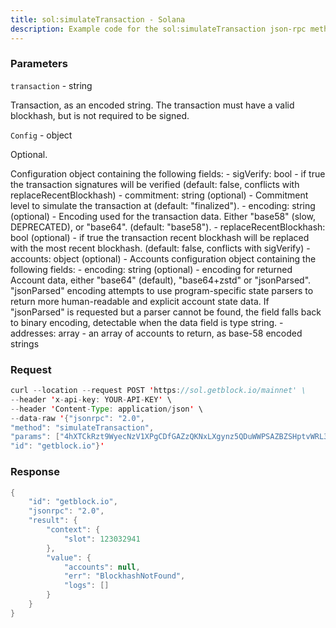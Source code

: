 ```yaml
---
title: sol:simulateTransaction - Solana
description: Example code for the sol:simulateTransaction json-rpc method. Сomplete guide on how to use sol:simulateTransaction json-rpc in GetBlock.io Web3 documentation.
---
```


### Parameters


`transaction` - string

Transaction, as an encoded string. The transaction must have a valid
blockhash, but is not required to be signed.

`Config` - object

Optional.

Configuration object containing the following fields: - sigVerify:
bool - if true the transaction signatures will be verified (default:
false, conflicts with replaceRecentBlockhash) - commitment: string
(optional) - Commitment level to simulate the transaction at (default:
"finalized"). - encoding: string (optional) - Encoding used for the
transaction data. Either "base58" (slow, DEPRECATED), or "base64".
(default: "base58"). - replaceRecentBlockhash: bool (optional) - if true
the transaction recent blockhash will be replaced with the most recent
blockhash. (default: false, conflicts with sigVerify) - accounts: object
(optional) - Accounts configuration object containing the following
fields: - encoding: string (optional) - encoding for returned Account
data, either "base64" (default), "base64+zstd" or "jsonParsed".
"jsonParsed" encoding attempts to use program-specific state parsers to
return more human-readable and explicit account state data. If
"jsonParsed" is requested but a parser cannot be found, the field falls
back to binary encoding, detectable when the data field is type
string. - addresses: array - an array of accounts to return, as base-58
encoded strings

### Request

``` java
curl --location --request POST 'https://sol.getblock.io/mainnet' \ 
--header 'x-api-key: YOUR-API-KEY' \ 
--header 'Content-Type: application/json' \ 
--data-raw '{"jsonrpc": "2.0",
"method": "simulateTransaction",
"params": ["4hXTCkRzt9WyecNzV1XPgCDfGAZzQKNxLXgynz5QDuWWPSAZBZSHptvWRL3BjCvzUXRdKvHL2b7yGrRQcWyaqsaBCncVG7BFggS8w9snUts67BSh3EqKpXLUm5UMHfD7ZBe9GhARjbNQMLJ1QD3Spr6oMTBU6EhdB4RD8CP2xUxr2u3d6fos36PD98XS6oX8TQjLpsMwncs5DAMiD4nNnR8NBfyghGCWvCVifVwvA8B8TJxE1aiyiv2L429BCWfyzAme5sZW8rDb14NeCQHhZbtNqfXhcp2tAnaAT", null],
"id": "getblock.io"}'
```

###  Response

``` java
{
    "id": "getblock.io",
    "jsonrpc": "2.0",
    "result": {
        "context": {
            "slot": 123032941
        },
        "value": {
            "accounts": null,
            "err": "BlockhashNotFound",
            "logs": []
        }
    }
}
```


